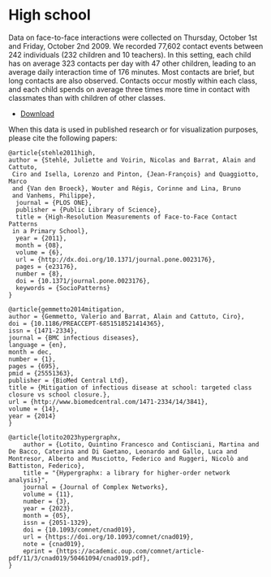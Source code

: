 # High school

Data on face-to-face interactions were collected on Thursday, October 1st and Friday, October 2nd 2009. We recorded 77,602 contact events between 242 individuals (232 children and 10 teachers). In this setting, each child has on average 323 contacts per day with 47 other children, leading to an average daily interaction time of 176 minutes. Most contacts are brief, but long contacts are also observed. Contacts occur mostly within each class, and each child spends on average three times more time in contact with classmates than with children of other classes.

* [Download]()

When this data is used in published research or for visualization purposes, please cite the following papers:

```
@article{stehle2011high,
author = {Stehlé, Juliette and Voirin, Nicolas and Barrat, Alain and Cattuto,
 Ciro and Isella, Lorenzo and Pinton, {Jean-François} and Quaggiotto, Marco
 and {Van den Broeck}, Wouter and Régis, Corinne and Lina, Bruno
 and Vanhems, Philippe},
  journal = {PLOS ONE},
  publisher = {Public Library of Science},
  title = {High-Resolution Measurements of Face-to-Face Contact Patterns
 in a Primary School},
  year = {2011},
  month = {08},
  volume = {6},
  url = {http://dx.doi.org/10.1371/journal.pone.0023176},
  pages = {e23176},
  number = {8},
  doi = {10.1371/journal.pone.0023176},
  keywords = {SocioPatterns}
}

@article{gemmetto2014mitigation,
author = {Gemmetto, Valerio and Barrat, Alain and Cattuto, Ciro},
doi = {10.1186/PREACCEPT-6851518521414365},
issn = {1471-2334},
journal = {BMC infectious diseases},
language = {en},
month = dec,
number = {1},
pages = {695},
pmid = {25551363},
publisher = {BioMed Central Ltd},
title = {Mitigation of infectious disease at school: targeted class closure vs school closure.},
url = {http://www.biomedcentral.com/1471-2334/14/3841},
volume = {14},
year = {2014}
}

@article{lotito2023hypergraphx,
    author = {Lotito, Quintino Francesco and Contisciani, Martina and De Bacco, Caterina and Di Gaetano, Leonardo and Gallo, Luca and Montresor, Alberto and Musciotto, Federico and Ruggeri, Nicolò and Battiston, Federico},
    title = "{Hypergraphx: a library for higher-order network analysis}",
    journal = {Journal of Complex Networks},
    volume = {11},
    number = {3},
    year = {2023},
    month = {05},
    issn = {2051-1329},
    doi = {10.1093/comnet/cnad019},
    url = {https://doi.org/10.1093/comnet/cnad019},
    note = {cnad019},
    eprint = {https://academic.oup.com/comnet/article-pdf/11/3/cnad019/50461094/cnad019.pdf},
}
```
